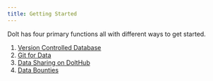 ```yaml
---
title: Getting Started
---
```


Dolt has four primary functions all with different ways to get started.

1. [Version Controlled Database](./getting-started/database.md)
2. [Git for Data](./getting-started/git-for-data.md)
3. [Data Sharing on DoltHub](./getting-started/data-sharing.md)
4. [Data Bounties](./getting-started/data-bounties.md)

